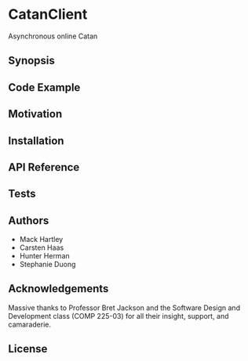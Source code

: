 # CatanClient

Asynchronous online Catan

## Synopsis

 <!--At the top of the file there should be a short introduction and/ or overview that explains **what** the project is. This description should match descriptions added for package managers (Gemspec, package.json, etc.)-->


## Code Example

<!--Show what the library does as concisely as possible, developers should be able to figure out **how** your project solves their problem by looking at the code example. Make sure the API you are showing off is obvious, and that your code is short and concise.-->

## Motivation

<!--A short description of the motivation behind the creation and maintenance of the project. This should explain **why** the project exists.-->

## Installation

<!--Provide code examples and explanations of how to get the project.-->

## API Reference

<!--Depending on the size of the project, if it is small and simple enough the reference docs can be added to the README. For medium size to larger projects it is important to at least provide a link to where the API reference docs live.-->

## Tests

<!--Describe and show how to run the tests with code examples.-->

## Authors

* Mack Hartley
* Carsten Haas
* Hunter Herman
* Stephanie Duong

## Acknowledgements

Massive thanks to Professor Bret Jackson and the Software Design and Development class (COMP 225-03) for all their insight, support, and camaraderie.

## License

<!--A short snippet describing the license (MIT, Apache, etc.)-->
